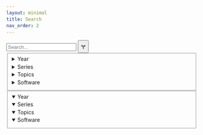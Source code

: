 ```yaml
---
layout: minimal
title: Search
nav_order: 2
---
```


<link rel="stylesheet" href="./assets/css/search-tool.css">

<!-- https://jekyllrb.com/tutorials/csv-to-table/ -->
<!-- https://github.com/christian-fei/Simple-Jekyll-Search -->

<div class="search-filter-container">
  <div class="search-container" id="search-container">
    <div class="search-container-left">
      <input class="tool-search-input" type="text" id="search-inputt" placeholder="Search...">
      <button class="filter-button" type="button">🝖</button>
      <div class="filters-container-mobile">
        <fieldset>
          <details class="yearsFilters" style="all: unset;">
            <summary style="border-bottom: none; margin-bottom: 0; padding-bottom: 0.25em;">Year</summary>
          </details>
          <details class="seriesFilters" style="all: unset;">
            <summary style="border-bottom: none; margin-bottom: 0; padding-bottom: 0.25em;">Series</summary>
          </details>
          <details class="topicsFilters" style="all: unset;">
            <summary style="border-bottom: none; margin-bottom: 0; padding-bottom: 0.25em;">Topics</summary>
          </details>
          <details class="softwareFilters" style="all: unset;">
            <summary style="border-bottom: none; margin-bottom: 0; padding-bottom: 0.25em;">Software</summary>
          </details>
        </fieldset>
      </div>
      <div class="results-container" id="results-container">
        <!-- This is where results are automatically filled -->
      </div>
    </div>
    <!-- Filters -->
    <div class="filters-container">
      <fieldset>
        <details open class="yearsFilters" style="all: unset;">
          <summary style="border-bottom: none; margin-bottom: 0; padding-bottom: 0.25em;">Year</summary>
        </details>
        <details open class="seriesFilters" style="all: unset;">
          <summary style="border-bottom: none; margin-bottom: 0; padding-bottom: 0.25em;">Series</summary>
        </details>
        <details open class="topicsFilters" style="all: unset;">
          <summary style="border-bottom: none; margin-bottom: 0; padding-bottom: 0.25em;">Topics</summary>
        </details>
        <details open class="softwareFilters" style="all: unset;">
          <summary style="border-bottom: none; margin-bottom: 0; padding-bottom: 0.25em;">Software</summary>
        </details>
      </fieldset>
    </div>
  </div>
</div>

<!-- Script pointing to search-script.js -->
<script src="assets/javascript/jquery.js"></script>
<script src="assets/javascript/search-script.js" type="text/javascript"></script>

<script>
function getProperty(title, prop) {
  try {
    return json[title][prop]; 
  } catch(e) {
    console.log("json not initialized");
  }
}

var title = "";
var json = "";
var search = "";
$.getJSON('data.json', function(obj) {
  json = obj;
  $.getJSON('search.json', function(objj) {
    search = objj;

    var sjs = SimpleJekyllSearch({
      searchInput: document.getElementById('search-inputt'),
      resultsContainer: document.getElementById('results-container'),
      json: search,
      noResultsText: 'No result found!',
      limit: 12,
      fuzzy: true,
      searchResultTemplate: '<!--{title}, {url}-->
      <div style="background-color: #AAD5E1; padding: 10px; border-radius: 10px; margin: 5px; height: auto;">
        <a target="_parent" href="{url}" style="font-family: Arial; font-size: 18px !important; line-height: 1.25; font-weight: bold; display:block">
        <object data="{image}" type="image/png" height="auto" width="100%" style="background-color: white;">
          <object data="assets/img/{series_image}_image.png" type="image/png" height="auto" width="100%" style="background-color: white;">
            <img src="assets/img/unknownImageLocation.png" height="100%" style="background-color: white;">
          </object>
        </object>
        <p style="margin-top: 5px; margin-bottom: 0px; font-family: Arial; font-size: 18px !important; line-height: 1.25; display:block">{title}</p>
        </a>
        <p style="margin: 0px; font-family: Arial; font-size: 13px"> {series} - {year} </p>
      </div>
      ',
      templateMiddleware: function(prop, value, template) {
        if(prop === 'title') {
          title = value;
        }

        if (prop === 'tags') {
          var strr = "";
          function createHTMLTag(tag) { return `<p class="label">${tag}</p>`;}
          function createTag(tag) { strr = strr.concat(" ", createHTMLTag(tag));  }
          value = value.split(", ");
          value.forEach(createTag);
          return strr;
        }

        if (prop === 'year') {
          var strr = "";
          function createYear(year) { strr = strr.concat(year, ", ");  }
          value = value.split(";");
          value.forEach(createYear);
          return strr.slice(0, -2);
        }

        if (prop === 'url' || prop === 'year' || prop === 'series' || prop === 'image') {
          return getProperty(title, prop);
        }

        if (prop === "series_image") {
          return getProperty(title, "series").toLowerCase();
        }
      }
    })
  });
})




</script>
